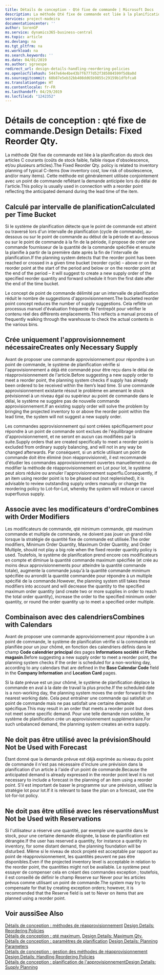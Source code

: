 ```yaml
---
title: Détails de conception - Qté fixe de commande | Microsoft Docs
description: La méthode Qté fixe de commande est liée à la planification du stock des articles C courants (coûts de stock faible, faible risque d'obsolescence, et/ou plusieurs articles). Cette méthode est généralement utilisée conjointement avec un point de commande reflétant la demande anticipée lors du délai de l'article.
services: project-madeira
documentationcenter: ''
author: SorenGP
ms.service: dynamics365-business-central
ms.topic: article
ms.devlang: na
ms.tgt_pltfrm: na
ms.workload: na
ms.search.keywords: ''
ms.date: 04/01/2019
ms.author: sgroespe
redirect_url: design-details-handling-reordering-policies
ms.openlocfilehash: 5447e64e4be43b7f6777d52f385084599f5d8a0d
ms.sourcegitcommit: 60b87e5eb32bb408dd65b9855c29159b1dfbfca8
ms.translationtype: HT
ms.contentlocale: fr-FR
ms.lasthandoff: 04/29/2019
ms.locfileid: "1242352"
---
```

# <a name="design-details-fixed-reorder-qty"></a><span data-ttu-id="a790d-104">Détails de conception : qté fixe de commande.</span><span class="sxs-lookup"><span data-stu-id="a790d-104">Design Details: Fixed Reorder Qty.</span></span>
<span data-ttu-id="a790d-105">La méthode Qté fixe de commande est liée à la planification du stock des articles C courants (coûts de stock faible, faible risque d'obsolescence, et/ou plusieurs articles).</span><span class="sxs-lookup"><span data-stu-id="a790d-105">The Fixed Reorder Qty. policy is related to inventory planning of typical C-items (low inventory cost, low risk of obsolescence, and/or many items).</span></span> <span data-ttu-id="a790d-106">Cette méthode est généralement utilisée conjointement avec un point de commande reflétant la demande anticipée lors du délai de l'article.</span><span class="sxs-lookup"><span data-stu-id="a790d-106">This policy is usually used in connection with a reorder point reflecting the anticipated demand during the lead time of the item.</span></span>  

## <a name="calculated-per-time-bucket"></a><span data-ttu-id="a790d-107">Calculé par intervalle de planification</span><span class="sxs-lookup"><span data-stu-id="a790d-107">Calculated per Time Bucket</span></span>  
 <span data-ttu-id="a790d-108">Si le système de planification détecte que le point de commande est atteint ou traversé lors d'un intervalle de planification (cycle de commande), au-dessous ou sur le point de commande au début de la période et au-dessous ou sur le point de commande à la fin de la période, il propose de créer une commande fournisseur de la quantité de la commande spécifiée et ensuite la planifie à partir de la première date après la fin de l'intervalle de planification.</span><span class="sxs-lookup"><span data-stu-id="a790d-108">If the planning system detects that the reorder point has been reached or crossed in a given time bucket (reorder cycle) – above or on the reorder point at the start of the period and below or on the reorder point at the end of the period – it will suggest to create a new supply order of the specified reorder quantity and forward schedule it from the first date after the end of the time bucket.</span></span>  

 <span data-ttu-id="a790d-109">Le concept de point de commande délimité par un intervalle de planification réduit le nombre de suggestions d'approvisionnement.</span><span class="sxs-lookup"><span data-stu-id="a790d-109">The bucketed reorder point concept reduces the number of supply suggestions.</span></span> <span data-ttu-id="a790d-110">Cela reflète un processus manuel d'évaluation fréquente de l'entrepôt pour vérifier le contenu réel des différents emplacements.</span><span class="sxs-lookup"><span data-stu-id="a790d-110">This reflects a manual process of frequently walking through the warehouse to check the actual contents in the various bins.</span></span>  

## <a name="creates-only-necessary-supply"></a><span data-ttu-id="a790d-111">Crée uniquement l'approvisionnement nécessaire</span><span class="sxs-lookup"><span data-stu-id="a790d-111">Creates only Necessary Supply</span></span>  
 <span data-ttu-id="a790d-112">Avant de proposer une commande approvisionnement pour répondre à un point de commande, le système de planification vérifie si l'approvisionnement a déjà été commandé pour être reçu dans le délai de réapprovisionnement de l'article.</span><span class="sxs-lookup"><span data-stu-id="a790d-112">Before suggesting a new supply order to meet a reorder point, the planning system checks if supply has already been ordered to be received within the item’s lead time.</span></span> <span data-ttu-id="a790d-113">Si une commande approvisionnement existante résout le problème en amenant le stock prévisionnel à un niveau égal ou supérieur au point de commande dans le délai, le système ne suggère pas de nouvelle commande approvisionnement.</span><span class="sxs-lookup"><span data-stu-id="a790d-113">If an existing supply order will solve the problem by bringing the projected inventory to or above the reorder point within the lead time, the system will not suggest a new supply order.</span></span>  

 <span data-ttu-id="a790d-114">Les commandes approvisionnement qui sont créées spécifiquement pour répondre à un point de commande sont exclues de l'équilibrage ordinaire d'approvisionnement, et ne seront en aucun cas modifiées par la suite.</span><span class="sxs-lookup"><span data-stu-id="a790d-114">Supply orders that are created specifically to meet a reorder point is excluded from ordinary supply balancing, and will not in any way be changed afterwards.</span></span> <span data-ttu-id="a790d-115">Par conséquent, si un article utilisant un point de commande doit être éliminé (non réapprovisionné), il est recommandé d'étudier les commandes approvisionnement ouvertes manuellement ou de modifier la méthode de réapprovisionnement en Lot pour lot, le système peut alors réduire ou annuler l'approvisionnement superflu.</span><span class="sxs-lookup"><span data-stu-id="a790d-115">Consequently, if an item using reorder point is to be phased out (not replenished), it is advisable to review outstanding supply orders manually or change the reordering policy to Lot-for-Lot, whereby the system will reduce or cancel superfluous supply.</span></span>  

## <a name="combines-with-order-modifiers"></a><span data-ttu-id="a790d-116">Associe avec les modificateurs d'ordre</span><span class="sxs-lookup"><span data-stu-id="a790d-116">Combines with Order Modifiers</span></span>  
 <span data-ttu-id="a790d-117">Les modificateurs de commande, qté minimum commande, qté maximum commande et multiple de commande, ne doivent pas jouer un grand rôle lorsque la stratégie de quantité fixe de commande est utilisée.</span><span class="sxs-lookup"><span data-stu-id="a790d-117">The order modifiers, Minimum Order Quantity, Maximum Order Quantity, and Order Multiple, should not play a big role when the fixed reorder quantity policy is used.</span></span> <span data-ttu-id="a790d-118">Toutefois, le système de planification prend encore ces modificateurs en compte et diminue la quantité commande maximum spécifiée (et crée au moins deux approvisionnements pour atteindre la quantité commande totale), augmente la commande jusqu'à la quantité commande minimum spécifiée ou arrondit la quantité commandée pour répondre à un multiple spécifié de la commande.</span><span class="sxs-lookup"><span data-stu-id="a790d-118">However, the planning system still takes these modifiers into account and will decrease the quantity to the specified maximum order quantity (and create two or more supplies in order to reach the total order quantity), increase the order to the specified minimum order quantity, or round the order quantity up to meet a specified order multiple.</span></span>  

## <a name="combines-with-calendars"></a><span data-ttu-id="a790d-119">Combinaison avec des calendriers</span><span class="sxs-lookup"><span data-stu-id="a790d-119">Combines with Calendars</span></span>  
 <span data-ttu-id="a790d-120">Avant de proposer une commande approvisionnement pour répondre à un point de commande, le système de planification vérifie si la commande est planifiée pour un jour chômé, en fonction des calendriers définis dans le champ **Code calendrier principal** des pages **Informations société** et **Fiche magasin**.</span><span class="sxs-lookup"><span data-stu-id="a790d-120">Before suggesting a new supply order to meet a reorder point, the planning system checks if the order is scheduled for a non-working day, according to any calendars that are defined in the **Base Calendar Code** field in the **Company Information** and **Location Card** pages.</span></span>  

 <span data-ttu-id="a790d-121">Si la date prévue est un jour chômé, le système de planification déplace la commande en aval à la date de travail la plus proche.</span><span class="sxs-lookup"><span data-stu-id="a790d-121">If the scheduled date is a non-working day, the planning system moves the order forward to the nearest working date.</span></span> <span data-ttu-id="a790d-122">Cela peut entraîner une commande qui satisfait un point de commande mais ne pas satisfait une certaine demande spécifique.</span><span class="sxs-lookup"><span data-stu-id="a790d-122">This may result in an order that meets a reorder point but does not meet some specific demand.</span></span> <span data-ttu-id="a790d-123">Pour une telle demande non soldée, le système de planification crée un approvisionnement supplémentaire.</span><span class="sxs-lookup"><span data-stu-id="a790d-123">For such unbalanced demand, the planning system creates an extra supply.</span></span>  

## <a name="should-not-be-used-with-forecast"></a><span data-ttu-id="a790d-124">Ne doit pas être utilisé avec la prévision</span><span class="sxs-lookup"><span data-stu-id="a790d-124">Should Not be Used with Forecast</span></span>  
 <span data-ttu-id="a790d-125">Étant donné que la demande prévue est déjà exprimée au niveau du point de commande il n'est pas nécessaire d'inclure une prévision dans la planification d'un article à l'aide d'un point de commande.</span><span class="sxs-lookup"><span data-stu-id="a790d-125">Because the anticipated demand is already expressed in the reorder point level it is not necessary to include a forecast in the planning of an item using a reorder point.</span></span> <span data-ttu-id="a790d-126">S'il est important de baser le programme sur une prévision, utilisez la stratégie lot pour lot.</span><span class="sxs-lookup"><span data-stu-id="a790d-126">If it is relevant to base the plan on a forecast, use the lot-for-lot policy.</span></span>  

## <a name="must-not-be-used-with-reservations"></a><span data-ttu-id="a790d-127">Ne doit pas être utilisé avec les réservations</span><span class="sxs-lookup"><span data-stu-id="a790d-127">Must Not be Used with Reservations</span></span>  
 <span data-ttu-id="a790d-128">Si l'utilisateur a réservé une quantité, par exemple une quantité dans le stock, pour une certaine demande éloignée, la base de planification est dérangée.</span><span class="sxs-lookup"><span data-stu-id="a790d-128">If the user has reserved a quantity, for instance a quantity in inventory, for some distant demand, the planning foundation will be disturbed.</span></span> <span data-ttu-id="a790d-129">Même si le niveau de stock projeté est acceptable par rapport au point de réapprovisionnement, les quantités peuvent ne pas être disponibles.</span><span class="sxs-lookup"><span data-stu-id="a790d-129">Even if the projected inventory level is acceptable in relation to the reorder point, the quantities might not be available.</span></span> <span data-ttu-id="a790d-130">Le système peut essayer de compenser cela en créant des commandes exception ; toutefois, il est conseillé de définir le champ Reserve sur Never pour les articles prévus comme utilisant un point de commande.</span><span class="sxs-lookup"><span data-stu-id="a790d-130">The system may try to compensate for that by creating exception orders; however, it is recommended that the Reserve field is set to Never on items that are planned using a reorder point.</span></span>  

## <a name="see-also"></a><span data-ttu-id="a790d-131">Voir aussi</span><span class="sxs-lookup"><span data-stu-id="a790d-131">See Also</span></span>  
 <span data-ttu-id="a790d-132">[Détails de conception : méthodes de réapprovisionnement](design-details-reordering-policies.md) </span><span class="sxs-lookup"><span data-stu-id="a790d-132">[Design Details: Reordering Policies](design-details-reordering-policies.md) </span></span>  
 <span data-ttu-id="a790d-133">[Détails de conception : qté maximum.](design-details-maximum-qty.md) </span><span class="sxs-lookup"><span data-stu-id="a790d-133">[Design Details: Maximum Qty.](design-details-maximum-qty.md) </span></span>  
 <span data-ttu-id="a790d-134">[Détails de conception : paramètres de planification](design-details-planning-parameters.md) </span><span class="sxs-lookup"><span data-stu-id="a790d-134">[Design Details: Planning Parameters](design-details-planning-parameters.md) </span></span>  
 <span data-ttu-id="a790d-135">[Détails de conception : gestion des méthodes de réapprovisionnement](design-details-handling-reordering-policies.md) </span><span class="sxs-lookup"><span data-stu-id="a790d-135">[Design Details: Handling Reordering Policies](design-details-handling-reordering-policies.md) </span></span>  
 [<span data-ttu-id="a790d-136">Détails de conception : planification de l'approvisionnement</span><span class="sxs-lookup"><span data-stu-id="a790d-136">Design Details: Supply Planning</span></span>](design-details-supply-planning.md)
